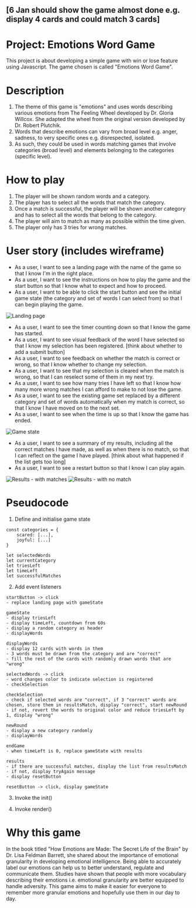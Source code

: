 ## [6 Jan should show the game almost done e.g. display 4 cards and could match 3 cards]

# Project: Emotions Word Game
This project is about developing a simple game with win or lose feature using Javascript. The game chosen is called "Emotions Word Game". 

# Description 
1. The theme of this game is "emotions" and uses words describing various emotions from The Feeling Wheel developed by Dr. Gloria Willcox. She adapted the wheel from the original version developed by Dr. Robert Plutchik.
2. Words that describe emotions can vary from broad level e.g. anger, sadness, to very specific ones e.g. disrespected, isolated. 
3. As such, they could be used in words matching games that involve categories (broad level) and elements belonging to the categories (specific level).

# How to play 
1. The player will be shown random words and a category. 
2. The player has to select all the words that match the category.
3. Once a match is successful, the player will be shown another category and has to select all the words that belong to the category. 
4. The player will aim to match as many as possible within the time given. 
5. The player only has 3 tries for wrong matches. 

# User story (includes wireframe)
- As a user, I want to see a landing page with the name of the game so that I know I'm in the right place.
- As a user, I want to see the instructions on how to play the game and the start button so that I know what to expect and how to proceed. 
- As a user, I want to be able to click the start button and see the initial game state (the category and set of words I can select from) so that I can begin playing the game. 

![Landing page](https://i.imgur.com/XvTuQAg.png)

- As a user, I want to see the timer counting down so that I know the game has started. 
- As a user, I want to see visual feedback of the word I have selected so that I know my selection has been registered. [think about whether to add a submit button]
- As a user, I want to see feedback on whether the match is correct or wrong, so that I know whether to change my selection. 
- As a user, I want to see that my selection is cleared when the match is wrong, so that I can reselect some of them in my next try. 
- As a user, I want to see how many tries I have left so that I know how many more wrong matches I can afford to make to not lose the game. 
- As a user, I want to see the existing game set replaced by a different category and set of words automatically when my match is correct, so that I know I have moved on to the next set.
- As a user, I want to see when the time is up so that I know the game has ended.

![Game state](https://i.imgur.com/iWIWnXz.png)

- As a user, I want to see a summary of my results, including all the correct matches I have made, as well as when there is no match, so that I can reflect on the game I have played. [think about what happened if the list gets too long]
- As a user, I want to see a restart button so that I know I can play again. 

![Results - with matches](https://i.imgur.com/rTV04K7.png)
![Results - with no match](https://i.imgur.com/FjO5C2o.png)

# Pseudocode
1. Define and initialise game state
``` 
const categories = {
    scared: [...],
    joyful: [...]
}

let selectedWords
let currentCategory
let triesLeft
let timeLeft
let successfulMatches
```
2. Add event listeners
```
startButton -> click
- replace landing page with gameState

gameState
- display triesLeft
- display timeLeft, countdown from 60s
- display a random category as header
- displayWords

displayWords 
- display 12 cards with words in them
- 3 words must be drawn from the category and are "correct"
- fill the rest of the cards with randomly drawn words that are "wrong"

selectedWords -> click
- word changes color to indicate selection is registered
- checkSelection

checkSelection
- check if selected words are "correct", if 3 "correct" words are chosen, store them in resultsMatch, display "correct", start newRound 
- if not, revert the words to original color and reduce triesLeft by 1, display "wrong"

newRound
- display a new category randomly
- displayWords

endGame
- when timeLeft is 0, replace gameState with results

results
- if there are successful matches, display the list from resultsMatch
- if not, display tryAgain message
- display resetButton

resetButton -> click, display gameState

```
3. Invoke the init()

4. Invoke render()

# Why this game
In the book titled "How Emotions are Made: The Secret Life of the Brain" by Dr. Lisa Feldman Barrett, she shared about the importance of emotional granularity in developing emotional intelligence. Being able to accurately label our emotions can help us to better understand, regulate and communicate them. Studies have shown that people with more vocabulary describing their emotions i.e. emotional granularity are better equipped to handle adversity. This game aims to make it easier for everyone to remember more granular emotions and hopefully use them in our day to day.




